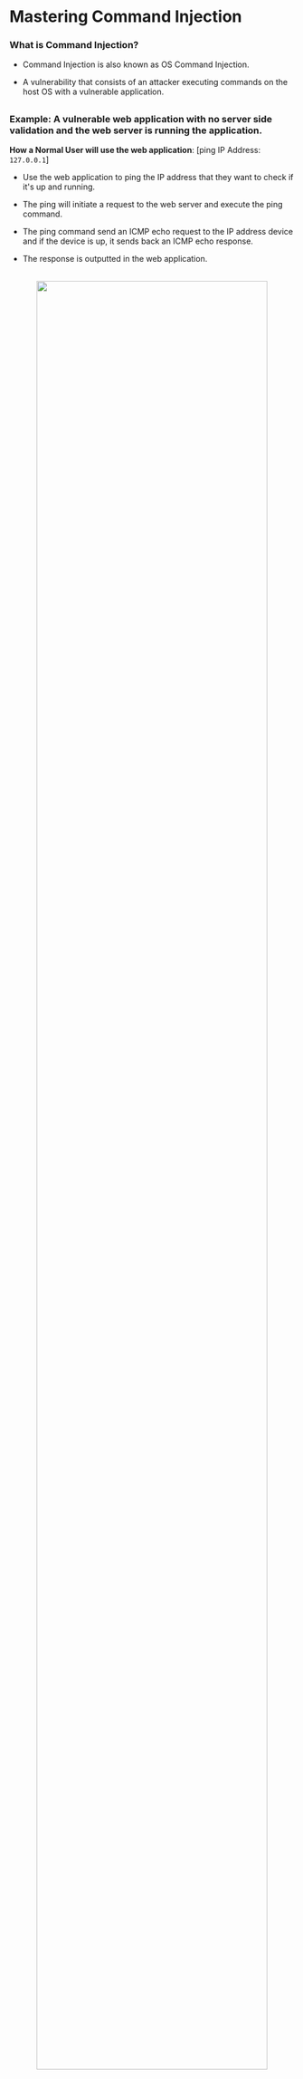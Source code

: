 # Mastering Command Injection

<h3>What is Command Injection?</h3>

- Command Injection is also known as OS Command Injection.

- A vulnerability that consists of an attacker executing commands on the host OS with a vulnerable application.

<h2></h2>

<h3>Example: A vulnerable web application with no server side validation and the web server is running the application. </h3>

**How a Normal User will use the web application**: [ping IP Address: ```127.0.0.1```]

- Use the web application to ping the IP address that they want to check if it's up and running.

- The ping will initiate a request to the web server and execute the ping command.

- The ping command send an ICMP echo request to the IP address device and if the device is up, it sends back an ICMP echo response.

- The response is outputted in the web application.


<p align="center">
<br/>
<img src="https://i.imgur.com/c1sv8Ep.png" height="90%" width="90%" alt=""/>
<br />

**If a Malicious Attacker gain access to the web application**: [ping IP Address with command injection: ```120.0.0.1 && cat /etc/passwd```]

- The attacker can run a "cat command" to output the contents of the /etc/passwd file.
  - /etc/passwd is a world readable file. Regardless of the user context in which the web application operates, it would have the capability to access the file in the event it is susceptible to command injection.

- The attacker ping the IP address with the command injection.

- The server sends back an ICMP echo response with both commands.

- Allowed the attacker to exfiltrate the information from the web application.

<p align="center">
<br/>
<img src="https://i.imgur.com/UIVIyoS.png" height="90%" width="90%" alt=""/>
<br />

<h2></h2>

<h3>Types of Command Injection</h3>

**In-band Command Injection**

- Attacker execute the commands on the host OS through a vulnerability application <ins> and receiving the response of the command in the applcation. </ins>

**Blind Command Injection**

- Attacker execute the commands on the host OS through a vulnerability application <ins> that does not return the outpit from the command within its HTTP response. </ins>

<h2></h2>

<h3>Impact of Command Injection Attacks</h3>

Unauthorized access to the application and host OS.

- Confidentiality: Command Injection can be used to view sensitive information.
- Integrity: Command Injection can be used to alter contect in the application.
- Availability: Command Injection can be used to delete content in the application.

With Command Injection attacks, the attacker could run arbitrary commands. The attacker will gain remote cove exeecution the OS. This would affect the CIA triad at the highest level.
